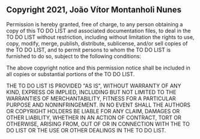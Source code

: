 ## Copyright 2021, João Vítor Montanholi Nunes

Permission is hereby granted, free of charge, to any person obtaining a copy of this TO DO LIST and associated documentation files, to deal in the TO DO LIST without restriction, including without limitation the rights to use, copy, modify, merge, publish, distribute, sublicense, and/or sell copies of the TO DO LIST, and to permit persons to whom the TO DO LIST is furnished to do so, subject to the following conditions:

The above copyright notice and this permission notice shall be included in all copies or substantial portions of the TO DO LIST.

THE TO DO LIST IS PROVIDED "AS IS", WITHOUT WARRANTY OF ANY KIND, EXPRESS OR IMPLIED, INCLUDING BUT NOT LIMITED TO THE WARRANTIES OF MERCHANTABILITY, FITNESS FOR A PARTICULAR PURPOSE AND NONINFRINGEMENT. IN NO EVENT SHALL THE AUTHORS OR COPYRIGHT HOLDERS BE LIABLE FOR ANY CLAIM, DAMAGES OR OTHER LIABILITY, WHETHER IN AN ACTION OF CONTRACT, TORT OR OTHERWISE, ARISING FROM, OUT OF OR IN CONNECTION WITH THE TO DO LIST OR THE USE OR OTHER DEALINGS IN THE TO DO LIST.
